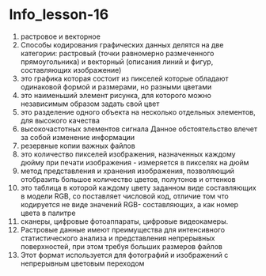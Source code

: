 # Info_lesson-16 
1. растровое и векторное 
2. Способы кодирования графических данных делятся на две категории: растровый (точки равномерно размеченного прямоугольника) и векторный (описания линий и фигур, составляющих изображение)
3. это графика которая состоит из пикселей которые обладают одинаковой формой и размерами, но разными цветами
4. это наименьший элемент рисунка, для которого можно независимым образом задать свой цвет
5. это разделение одного объекта на несколько отдельных элементов, для высокого качества
6. высокочастотных элементов сигнала Данное обстоятельство влечет за собой изменение информации
7. резервные копии важных файлов
8. это количество пикселей изображения, назначенных каждому дюйму при печати изображения - измеряется в пикселях на дюйм
9. метод представления и хранения изображения, позволяющий отобразить большое количество цветов, полутонов и оттенков
10. это таблица в которой каждому цвету заданном виде составляющих в модели RGB, со поставляет числовой код, отличие том что кодируется не виде значений RGB- составляющих, а как номер цвета в палитре
11. сканеры, цифровые фотоаппараты, цифровые видеокамеры.
12.  Растровые данные имеют преимущества для интенсивного статистического анализа и представления непрерывных поверхностей, при этом требуя больших размеров файлов
13.  Этот формат используется для фотографий и изображений с непрерывным цветовым переходом
